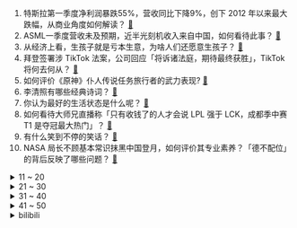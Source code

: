 1. 特斯拉第一季度净利润暴跌55%，营收同比下降9%，创下 2012 年以来最大跌幅，从商业角度如何解读？ [:link:](https://www.zhihu.com/question/653945064)
2. ASML一季度营收未及预期，近半光刻机收入来自中国，如何看待此事？ [:link:](https://www.zhihu.com/question/653343820)
3. 从经济上看，生孩子就是亏本生意，为啥人们还愿意生孩子？ [:link:](https://www.zhihu.com/question/653536350)
4. 拜登签署涉 TikTok 法案，公司回应「将诉诸法庭，期待最终获胜」，TikTok 将何去何从？ [:link:](https://www.zhihu.com/question/654032913)
5. 如何评价《原神》仆人传说任务旅行者的武力表现? [:link:](https://www.zhihu.com/question/653954609)
6. 李清照有哪些经典诗词？ [:link:](https://www.zhihu.com/question/653366725)
7. 你认为最好的生活状态是什么呢？ [:link:](https://www.zhihu.com/question/653954446)
8. 如何看待大师兄直播称「只有收钱了的人才会说 LPL 强于 LCK，成都季中赛 T1 是夺冠最大热门」？ [:link:](https://www.zhihu.com/question/653950759)
9. 有什么笑到不停的笑话？ [:link:](https://www.zhihu.com/question/648998057)
10. NASA 局长不顾基本常识抹黑中国登月，如何评价其专业素养？「德不配位」的背后反映了哪些问题？ [:link:](https://www.zhihu.com/question/653971173)
<details>
<summary>11 ~ 20</summary>

11. 伊朗总统严厉警告，「如果攻击伊朗神圣之地，以色列政权将不复存在」，如何看待当前局势？ [:link:](https://www.zhihu.com/question/653958009)
12. 如何不提舒服两字，写出舒服的感觉？ [:link:](https://www.zhihu.com/question/653344267)
13. 内蒙古开鲁县发布「种地要交钱」事件调查情况说明，涉村群众已同意采取诉讼方式主张权益，哪些信息值得关注？ [:link:](https://www.zhihu.com/question/653963536)
14. 美国国务卿安东尼·布林肯抵达上海，哪些信息值得关注？ [:link:](https://www.zhihu.com/question/653972775)
15. 网红李某某被曝艺考作弊，本人出面道歉，北电取消包括李某某等 3 考生专业考试成绩，如何看待此结果？ [:link:](https://www.zhihu.com/question/653940068)
16. 为什么世界第一大火车站的头衔在美国不在中国？ [:link:](https://www.zhihu.com/question/653718794)
17. 台军「汉光」演习首次纳入所谓应对「大陆滚装船威胁」，国台办回应，有哪些信息值得关注？ [:link:](https://www.zhihu.com/question/653943782)
18. 如何看待 Apple 官宣 5 月 7 日晚上 10 点特别活动，有哪些信息值得关注？ [:link:](https://www.zhihu.com/question/653891060)
19. 昔日千亿级房企金科股份正式开启破产重整，哪些信息值得关注？ [:link:](https://www.zhihu.com/question/653951007)
20. 我们分手吧，只能回复一个字，你怎么回? [:link:](https://www.zhihu.com/question/652801607)
</details>
<details>
<summary>21 ~ 30</summary>

21. 钻石联赛厦门站，吴艳妮13.04s排名倒数第一，采访称“化妆是为了尊重观众”，如何评价？ [:link:](https://www.zhihu.com/question/653699939)
22. 中国将抓紧研究推动国外航天员及太空游客参与空间站飞行，这意味着什么？将对空间站建设带来哪些影响？ [:link:](https://www.zhihu.com/question/653938567)
23. 减脂餐越吃越胖，是因为存在哪些认知误区？如何科学减肥？ [:link:](https://www.zhihu.com/question/653720060)
24. 坚持阅读会带来什么变化？ [:link:](https://www.zhihu.com/question/653835662)
25. 那些能把「新中式」穿搭的好看的人到底做对了什么？ [:link:](https://www.zhihu.com/question/653234126)
26. 你认为「自律」和「执行力」是职场上跟同事拉开差距的关键吗？ [:link:](https://www.zhihu.com/question/653431148)
27. 如何评价《原神》4.6版本？ [:link:](https://www.zhihu.com/question/652491803)
28. 雷军称小米 SU7 毛利率预计在 5%-10%，由于销量大于预期，具体数字还需核算，透露哪些信息？ [:link:](https://www.zhihu.com/question/653866028)
29. 如果员工因工作原因受到心理压力或精神困扰，法律是否提供了相应的保障和支持？ [:link:](https://www.zhihu.com/question/653776561)
30. 论一个合拍的旅游搭子的重要性是什么? [:link:](https://www.zhihu.com/question/652704782)
</details>
<details>
<summary>31 ~ 40</summary>

31. 应届毕业生选择考公务员还是银行？ [:link:](https://www.zhihu.com/question/645780956)
32. 冥界三巨头是冥斗士中最强的吗？ [:link:](https://www.zhihu.com/question/354026427)
33. 每日一问丨老板经常夜间通知开会，这种情况要不要离职？ [:link:](https://www.zhihu.com/question/653926006)
34. 做自媒体真的像看起来那样轻松吗？什么样的人适合做自媒体？ [:link:](https://www.zhihu.com/question/652075168)
35. 你有哪些爱好影响了家人，让他们也逐渐喜欢上并一起参与其中？ [:link:](https://www.zhihu.com/question/653434020)
36. 腾竞宣布将 2024 LPL 夏季赛赛制改革，采用全局 BP 模式结合分组赛模式，如何评价这一新赛制？ [:link:](https://www.zhihu.com/question/653957891)
37. 内存和硬盘的单位都是G，两者的功能是什么？谁能用简单通俗的方式来解读一下？ [:link:](https://www.zhihu.com/question/649415705)
38. 如何评价2024年4月米哈游《原神》4.6仆人传说任务《净炼火之章》？ [:link:](https://www.zhihu.com/question/653944906)
39. 华夏、博时、嘉实三家比特币现货 ETF 获批，预计 4 月 30 日在港交所上市，哪些信息值得关注？ [:link:](https://www.zhihu.com/question/653991629)
40. 广东四月三分之二时间都在下雨，为何近期南方强降雨持续？与往年相比有何极端性？ [:link:](https://www.zhihu.com/question/653969006)
</details>
<details>
<summary>41 ~ 50</summary>

41. 消费者吐槽「低价游成购物游」，不合理低价游有哪些坑？如何根治这一现象？ [:link:](https://www.zhihu.com/question/653936394)
42. 4 月已有超 40 家车企降价，128 个车系降价优惠，如何看待这一趋势？会有更多车企跟进吗？ [:link:](https://www.zhihu.com/question/653730432)
43. 作为职场新人，如何有效的建立人际关系？ [:link:](https://www.zhihu.com/question/651409597)
44. 有什么香水，能很治愈你情感失落吗？ [:link:](https://www.zhihu.com/question/652830853)
45. 如何评价2024年4月米哈游《原神》4.6仆人林尼卡池? [:link:](https://www.zhihu.com/question/653945460)
46. 周鸿祎称「中国互联网模式逐渐成为全球范围内的引领者，而不仅是追随者」，未来中国互联网有哪些机遇和挑战？ [:link:](https://www.zhihu.com/question/653855581)
47. 马上又到五一了，如果只去一个地方，你会去北京哪里？ [:link:](https://www.zhihu.com/question/652749432)
48. 为什么满洲入关前军中就批量装备有火枪火炮? [:link:](https://www.zhihu.com/question/653739660)
49. 文笔挑战：" 清风借我一壶酒 ,_____________",你会怎么接下一句？ [:link:](https://www.zhihu.com/question/649912248)
50. 油性皮肤一到下午就脱妆，有哪些控油粉底液推荐吗？ [:link:](https://www.zhihu.com/question/653234151)
</details><details>
<summary>bilibili</summary>

</details>